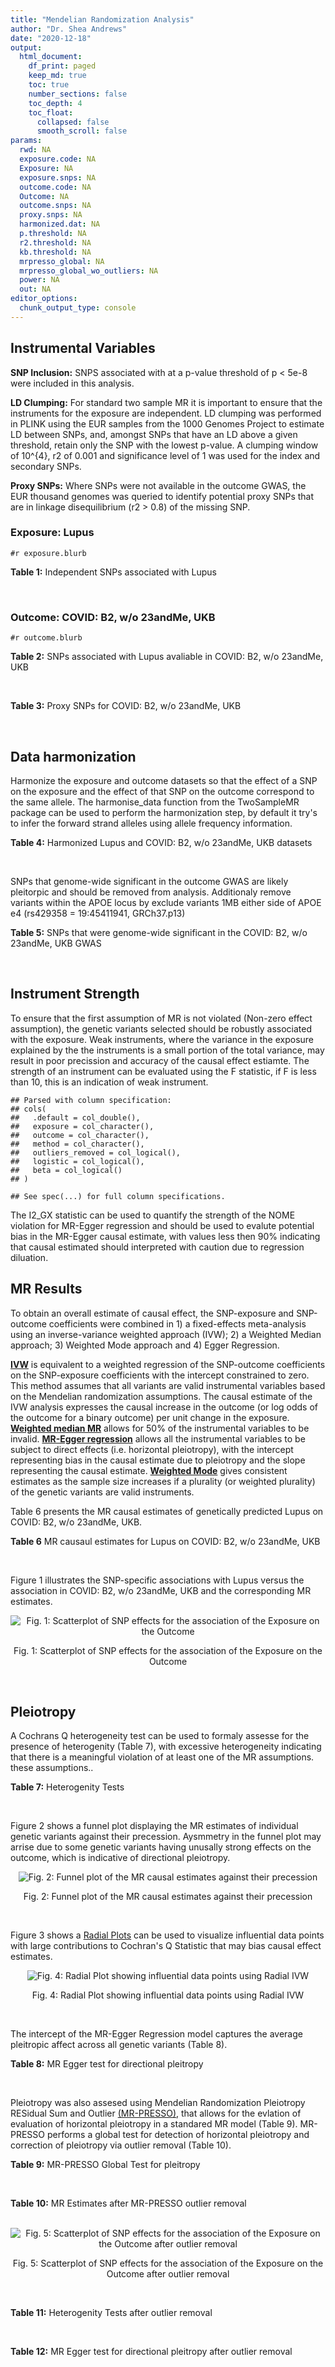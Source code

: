 ```yaml
---
title: "Mendelian Randomization Analysis"
author: "Dr. Shea Andrews"
date: "2020-12-18"
output:
  html_document:
    df_print: paged
    keep_md: true
    toc: true
    number_sections: false
    toc_depth: 4
    toc_float:
      collapsed: false
      smooth_scroll: false
params:
  rwd: NA
  exposure.code: NA
  Exposure: NA
  exposure.snps: NA
  outcome.code: NA
  Outcome: NA
  outcome.snps: NA
  proxy.snps: NA
  harmonized.dat: NA
  p.threshold: NA
  r2.threshold: NA
  kb.threshold: NA
  mrpresso_global: NA
  mrpresso_global_wo_outliers: NA
  power: NA
  out: NA
editor_options:
  chunk_output_type: console
---
```







## Instrumental Variables
**SNP Inclusion:** SNPS associated with at a p-value threshold of p < 5e-8 were included in this analysis.
<br>

**LD Clumping:** For standard two sample MR it is important to ensure that the instruments for the exposure are independent. LD clumping was performed in PLINK using the EUR samples from the 1000 Genomes Project to estimate LD between SNPs, and, amongst SNPs that have an LD above a given threshold, retain only the SNP with the lowest p-value. A clumping window of 10^{4}, r2 of 0.001 and significance level of 1 was used for the index and secondary SNPs.
<br>

**Proxy SNPs:** Where SNPs were not available in the outcome GWAS, the EUR thousand genomes was queried to identify potential proxy SNPs that are in linkage disequilibrium (r2 > 0.8) of the missing SNP.
<br>

### Exposure: Lupus
`#r exposure.blurb`
<br>

**Table 1:** Independent SNPs associated with Lupus
<div data-pagedtable="false">
  <script data-pagedtable-source type="application/json">
{"columns":[{"label":["SNP"],"name":[1],"type":["chr"],"align":["left"]},{"label":["CHROM"],"name":[2],"type":["dbl"],"align":["right"]},{"label":["POS"],"name":[3],"type":["dbl"],"align":["right"]},{"label":["REF"],"name":[4],"type":["chr"],"align":["left"]},{"label":["ALT"],"name":[5],"type":["chr"],"align":["left"]},{"label":["AF"],"name":[6],"type":["dbl"],"align":["right"]},{"label":["BETA"],"name":[7],"type":["dbl"],"align":["right"]},{"label":["SE"],"name":[8],"type":["dbl"],"align":["right"]},{"label":["Z"],"name":[9],"type":["dbl"],"align":["right"]},{"label":["P"],"name":[10],"type":["dbl"],"align":["right"]},{"label":["N"],"name":[11],"type":["dbl"],"align":["right"]},{"label":["TRAIT"],"name":[12],"type":["chr"],"align":["left"]}],"data":[{"1":"rs4661543","2":"1","3":"15229101","4":"T","5":"G","6":"0.89366400","7":"0.2744370","8":"0.04237546","9":"6.476320","10":"9.39891e-11","11":"23210","12":"Lupus"},{"1":"rs6679677","2":"1","3":"114303808","4":"C","5":"A","6":"0.13198000","7":"0.3364722","8":"0.04648538","9":"7.238238","10":"4.54552e-13","11":"23210","12":"Lupus"},{"1":"rs6671847","2":"1","3":"161478810","4":"G","5":"A","6":"0.43811600","7":"0.1988509","8":"0.02896508","9":"6.865193","10":"6.64016e-12","11":"23210","12":"Lupus"},{"1":"rs10912578","2":"1","3":"173251856","4":"A","5":"G","6":"0.69282600","7":"-0.2468600","8":"0.03099180","9":"-7.965340","10":"1.64776e-15","11":"23210","12":"Lupus"},{"1":"rs4916215","2":"1","3":"173314540","4":"C","5":"T","6":"0.77431100","7":"0.2231440","8":"0.03396932","9":"6.568970","10":"5.06636e-11","11":"23210","12":"Lupus"},{"1":"rs17849501","2":"1","3":"183542323","4":"C","5":"T","6":"0.04266520","7":"0.8109302","8":"0.04986423","9":"16.262763","10":"1.81370e-59","11":"23210","12":"Lupus"},{"1":"rs12094036","2":"1","3":"183558174","4":"T","5":"C","6":"0.06648550","7":"-0.3285041","8":"0.05785948","9":"-5.677618","10":"1.36583e-08","11":"23210","12":"Lupus"},{"1":"rs34703115","2":"2","3":"40282854","4":"T","5":"C","6":"0.05253620","7":"-0.6161861","8":"0.10477761","9":"-5.880895","10":"4.08053e-09","11":"23210","12":"Lupus"},{"1":"rs268124","2":"2","3":"65654364","4":"C","5":"T","6":"0.70927300","7":"0.1863300","8":"0.03237026","9":"5.756200","10":"8.60306e-09","11":"23210","12":"Lupus"},{"1":"rs13019891","2":"2","3":"113829869","4":"G","5":"T","6":"0.42580400","7":"-0.5621189","8":"0.02903360","9":"-19.360981","10":"1.64719e-83","11":"23210","12":"Lupus"},{"1":"rs2459611","2":"2","3":"191939187","4":"C","5":"T","6":"0.91986900","7":"0.2613650","8":"0.04524500","9":"5.776660","10":"7.62003e-09","11":"23210","12":"Lupus"},{"1":"rs4274624","2":"2","3":"191958656","4":"C","5":"T","6":"0.79354100","7":"-0.5596160","8":"0.03267912","9":"-17.124600","10":"9.73273e-66","11":"23210","12":"Lupus"},{"1":"rs10048743","2":"2","3":"213890232","4":"G","5":"T","6":"0.86960500","7":"-0.2311120","8":"0.04120563","9":"-5.608740","10":"2.03803e-08","11":"23210","12":"Lupus"},{"1":"rs10200680","2":"2","3":"223961877","4":"C","5":"T","6":"0.12876900","7":"-0.2484614","8":"0.04248350","9":"-5.848421","10":"4.96262e-09","11":"23210","12":"Lupus"},{"1":"rs2573219","2":"2","3":"233288667","4":"A","5":"C","6":"0.11355300","7":"0.5877867","8":"0.04292917","9":"13.692012","10":"1.13327e-42","11":"23210","12":"Lupus"},{"1":"rs9852014","2":"3","3":"129084581","4":"A","5":"G","6":"0.08055150","7":"0.6205765","8":"0.04927268","9":"12.594737","10":"2.25712e-36","11":"23210","12":"Lupus"},{"1":"rs1464446","2":"3","3":"146601295","4":"G","5":"T","6":"0.19522400","7":"-0.3285041","8":"0.04014973","9":"-8.181975","10":"2.79229e-16","11":"23210","12":"Lupus"},{"1":"rs13136219","2":"4","3":"102743687","4":"C","5":"T","6":"0.33503600","7":"-0.1743534","8":"0.02778696","9":"-6.274648","10":"3.50427e-10","11":"23210","12":"Lupus"},{"1":"rs4388254","2":"5","3":"133428601","4":"C","5":"T","6":"0.04080520","7":"0.3784364","8":"0.06039767","9":"6.265745","10":"3.71046e-10","11":"23210","12":"Lupus"},{"1":"rs1078324","2":"5","3":"149202268","4":"C","5":"A","6":"0.06524100","7":"-0.7133499","8":"0.07816647","9":"-9.126034","10":"7.10544e-20","11":"23210","12":"Lupus"},{"1":"rs6889239","2":"5","3":"150457771","4":"T","5":"C","6":"0.25117800","7":"0.2776317","8":"0.03173996","9":"8.747072","10":"2.18960e-18","11":"23210","12":"Lupus"},{"1":"rs2431697","2":"5","3":"159879978","4":"T","5":"C","6":"0.40740100","7":"-0.2231436","8":"0.02929643","9":"-7.616749","10":"2.60144e-14","11":"23210","12":"Lupus"},{"1":"rs12524498","2":"6","3":"31444187","4":"G","5":"T","6":"0.02318840","7":"-0.6733446","8":"0.12079282","9":"-5.574376","10":"2.48419e-08","11":"23210","12":"Lupus"},{"1":"rs389884","2":"6","3":"31940897","4":"A","5":"G","6":"0.10729800","7":"0.9282193","8":"0.04323190","9":"21.470703","10":"2.92560e-102","11":"23210","12":"Lupus"},{"1":"rs79197920","2":"6","3":"32455569","4":"C","5":"T","6":"0.65625000","7":"-0.4510760","8":"0.03341812","9":"-13.497900","10":"1.60819e-41","11":"23210","12":"Lupus"},{"1":"rs113753702","2":"6","3":"32471064","4":"T","5":"C","6":"0.43790100","7":"-0.3856625","8":"0.03422480","9":"-11.268508","10":"1.87724e-29","11":"23210","12":"Lupus"},{"1":"rs77062257","2":"6","3":"32620764","4":"A","5":"T","6":"0.16741300","7":"-0.4620355","8":"0.04802120","9":"-9.621488","10":"6.48854e-22","11":"23210","12":"Lupus"},{"1":"rs2097294","2":"6","3":"32779583","4":"C","5":"T","6":"0.00875099","7":"0.6981347","8":"0.06965172","9":"10.023223","10":"1.20508e-23","11":"23210","12":"Lupus"},{"1":"rs7768653","2":"6","3":"106574794","4":"C","5":"T","6":"0.60770100","7":"-0.2070140","8":"0.02968907","9":"-6.972740","10":"3.10827e-12","11":"23210","12":"Lupus"},{"1":"rs58721818","2":"6","3":"138243739","4":"C","5":"T","6":"0.03142030","7":"0.6575200","8":"0.07559407","9":"8.698037","10":"3.37674e-18","11":"23210","12":"Lupus"},{"1":"rs35000415","2":"7","3":"128585616","4":"C","5":"T","6":"0.14785900","7":"0.5877867","8":"0.04153895","9":"14.150252","10":"1.86090e-45","11":"23210","12":"Lupus"},{"1":"rs2736332","2":"8","3":"11339965","4":"G","5":"C","6":"0.24709300","7":"0.2776317","8":"0.03206938","9":"8.657222","10":"4.83401e-18","11":"23210","12":"Lupus"},{"1":"rs7823055","2":"8","3":"55511676","4":"G","5":"T","6":"0.57587300","7":"-0.3506570","8":"0.02862084","9":"-12.251800","10":"1.64303e-34","11":"23210","12":"Lupus"},{"1":"rs7097397","2":"10","3":"50025396","4":"G","5":"A","6":"0.35511500","7":"-0.1863296","8":"0.02871184","9":"-6.489643","10":"8.60398e-11","11":"23210","12":"Lupus"},{"1":"rs7899626","2":"10","3":"63825561","4":"C","5":"T","6":"0.32037800","7":"0.1823216","8":"0.03325319","9":"5.482830","10":"4.18576e-08","11":"23210","12":"Lupus"},{"1":"rs58688157","2":"11","3":"625085","4":"A","5":"G","6":"0.26210400","7":"-0.2231436","8":"0.03356474","9":"-6.648154","10":"2.96791e-11","11":"23210","12":"Lupus"},{"1":"rs353608","2":"11","3":"35101738","4":"A","5":"G","6":"0.53012700","7":"0.1863300","8":"0.02801977","9":"6.649930","10":"2.93228e-11","11":"23210","12":"Lupus"},{"1":"rs73050535","2":"12","3":"5012503","4":"C","5":"T","6":"0.01180100","7":"-0.7133499","8":"0.12413416","9":"-5.746604","10":"9.10536e-09","11":"23210","12":"Lupus"},{"1":"rs597808","2":"12","3":"111973358","4":"A","5":"G","6":"0.54462300","7":"-0.1625189","8":"0.02947364","9":"-5.514043","10":"3.50683e-08","11":"23210","12":"Lupus"},{"1":"rs1143679","2":"16","3":"31276811","4":"G","5":"A","6":"0.12236000","7":"0.5822156","8":"0.03998663","9":"14.560256","10":"5.02694e-48","11":"23210","12":"Lupus"},{"1":"rs13332649","2":"16","3":"85966683","4":"A","5":"G","6":"0.23690900","7":"-0.3147107","8":"0.03756825","9":"-8.377040","10":"5.42755e-17","11":"23210","12":"Lupus"},{"1":"rs143123127","2":"17","3":"38007190","4":"G","5":"A","6":"0.05919850","7":"0.4700036","8":"0.08403420","9":"5.593004","10":"2.23174e-08","11":"23210","12":"Lupus"},{"1":"rs35251378","2":"19","3":"10459969","4":"G","5":"A","6":"0.28126200","7":"-0.2357223","8":"0.03242656","9":"-7.269422","10":"3.61030e-13","11":"23210","12":"Lupus"},{"1":"rs73068668","2":"19","3":"55763262","4":"G","5":"A","6":"0.05480940","7":"-0.3147107","8":"0.05749035","9":"-5.474149","10":"4.39618e-08","11":"23210","12":"Lupus"},{"1":"rs3747093","2":"22","3":"21984379","4":"G","5":"A","6":"0.19129500","7":"0.2623643","8":"0.03450549","9":"7.603552","10":"2.88112e-14","11":"23210","12":"Lupus"}],"options":{"columns":{"min":{},"max":[10]},"rows":{"min":[10],"max":[10]},"pages":{}}}
  </script>
</div>
<br>

### Outcome: COVID: B2, w/o 23andMe, UKB
`#r outcome.blurb`
<br>

**Table 2:** SNPs associated with Lupus avaliable in COVID: B2, w/o 23andMe, UKB
<div data-pagedtable="false">
  <script data-pagedtable-source type="application/json">
{"columns":[{"label":["SNP"],"name":[1],"type":["chr"],"align":["left"]},{"label":["CHROM"],"name":[2],"type":["dbl"],"align":["right"]},{"label":["POS"],"name":[3],"type":["dbl"],"align":["right"]},{"label":["REF"],"name":[4],"type":["chr"],"align":["left"]},{"label":["ALT"],"name":[5],"type":["chr"],"align":["left"]},{"label":["AF"],"name":[6],"type":["dbl"],"align":["right"]},{"label":["BETA"],"name":[7],"type":["dbl"],"align":["right"]},{"label":["SE"],"name":[8],"type":["dbl"],"align":["right"]},{"label":["Z"],"name":[9],"type":["dbl"],"align":["right"]},{"label":["P"],"name":[10],"type":["dbl"],"align":["right"]},{"label":["N"],"name":[11],"type":["dbl"],"align":["right"]},{"label":["TRAIT"],"name":[12],"type":["chr"],"align":["left"]}],"data":[{"1":"rs4661543","2":"1","3":"15229101","4":"T","5":"G","6":"0.88530","7":"-0.0173250","8":"0.037547","9":"-0.46142168","10":"6.445e-01","11":"543388","12":"COVID:_hospitalized_vs._population__eur_w/o_23andMe__ukbb"},{"1":"rs6679677","2":"1","3":"114303808","4":"C","5":"A","6":"0.14180","7":"0.0064796","8":"0.045873","9":"0.14125084","10":"8.877e-01","11":"543388","12":"COVID:_hospitalized_vs._population__eur_w/o_23andMe__ukbb"},{"1":"rs6671847","2":"1","3":"161478810","4":"G","5":"A","6":"0.49720","7":"0.0099306","8":"0.034233","9":"0.29008851","10":"7.717e-01","11":"532719","12":"COVID:_hospitalized_vs._population__eur_w/o_23andMe__ukbb"},{"1":"rs10912578","2":"1","3":"173251856","4":"A","5":"G","6":"0.68150","7":"-0.0076193","8":"0.039251","9":"-0.19411735","10":"8.461e-01","11":"530716","12":"COVID:_hospitalized_vs._population__eur_w/o_23andMe__ukbb"},{"1":"rs4916215","2":"1","3":"173314540","4":"C","5":"T","6":"0.75800","7":"-0.0160120","8":"0.029214","9":"-0.54809338","10":"5.836e-01","11":"543388","12":"COVID:_hospitalized_vs._population__eur_w/o_23andMe__ukbb"},{"1":"rs17849501","2":"1","3":"183542323","4":"C","5":"T","6":"0.05129","7":"0.0199730","8":"0.058174","9":"0.34333207","10":"7.314e-01","11":"543388","12":"COVID:_hospitalized_vs._population__eur_w/o_23andMe__ukbb"},{"1":"rs12094036","2":"1","3":"183558174","4":"T","5":"C","6":"0.09063","7":"0.0673980","8":"0.047119","9":"1.43037840","10":"1.526e-01","11":"543388","12":"COVID:_hospitalized_vs._population__eur_w/o_23andMe__ukbb"},{"1":"rs34703115","2":"2","3":"40282854","4":"T","5":"C","6":"0.03179","7":"0.0548320","8":"0.074023","9":"0.74074274","10":"4.589e-01","11":"543388","12":"COVID:_hospitalized_vs._population__eur_w/o_23andMe__ukbb"},{"1":"rs268124","2":"2","3":"65654364","4":"C","5":"T","6":"0.69320","7":"-0.0492370","8":"0.037651","9":"-1.30772091","10":"1.910e-01","11":"533332","12":"COVID:_hospitalized_vs._population__eur_w/o_23andMe__ukbb"},{"1":"rs13019891","2":"2","3":"113829869","4":"G","5":"T","6":"0.45260","7":"-0.0035785","8":"0.032760","9":"-0.10923382","10":"9.130e-01","11":"533332","12":"COVID:_hospitalized_vs._population__eur_w/o_23andMe__ukbb"},{"1":"rs2459611","2":"2","3":"191939187","4":"C","5":"T","6":"0.92250","7":"-0.0944620","8":"0.049937","9":"-1.89162345","10":"5.854e-02","11":"533332","12":"COVID:_hospitalized_vs._population__eur_w/o_23andMe__ukbb"},{"1":"rs4274624","2":"2","3":"191958656","4":"C","5":"T","6":"0.77670","7":"-0.0207940","8":"0.030626","9":"-0.67896558","10":"4.972e-01","11":"543388","12":"COVID:_hospitalized_vs._population__eur_w/o_23andMe__ukbb"},{"1":"rs10048743","2":"2","3":"213890232","4":"G","5":"T","6":"0.81620","7":"0.0300460","8":"0.037737","9":"0.79619472","10":"4.259e-01","11":"543388","12":"COVID:_hospitalized_vs._population__eur_w/o_23andMe__ukbb"},{"1":"rs10200680","2":"2","3":"223961877","4":"C","5":"T","6":"0.15720","7":"0.0303270","8":"0.036107","9":"0.83992024","10":"4.009e-01","11":"543388","12":"COVID:_hospitalized_vs._population__eur_w/o_23andMe__ukbb"},{"1":"rs2573219","2":"2","3":"233288667","4":"A","5":"C","6":"0.08766","7":"-0.0808580","8":"0.045431","9":"-1.77979794","10":"7.511e-02","11":"543388","12":"COVID:_hospitalized_vs._population__eur_w/o_23andMe__ukbb"},{"1":"rs9852014","2":"3","3":"129084581","4":"A","5":"G","6":"0.08334","7":"-0.0198420","8":"0.060409","9":"-0.32846099","10":"7.426e-01","11":"533332","12":"COVID:_hospitalized_vs._population__eur_w/o_23andMe__ukbb"},{"1":"rs1464446","2":"3","3":"146601295","4":"G","5":"T","6":"0.19820","7":"0.0089551","8":"0.036289","9":"0.24677175","10":"8.051e-01","11":"540159","12":"COVID:_hospitalized_vs._population__eur_w/o_23andMe__ukbb"},{"1":"rs13136219","2":"4","3":"102743687","4":"C","5":"T","6":"0.34120","7":"0.0015060","8":"0.026281","9":"0.05730376","10":"9.543e-01","11":"543388","12":"COVID:_hospitalized_vs._population__eur_w/o_23andMe__ukbb"},{"1":"rs4388254","2":"5","3":"133428601","4":"C","5":"T","6":"0.08097","7":"-0.0680890","8":"0.068740","9":"-0.99052953","10":"3.219e-01","11":"533332","12":"COVID:_hospitalized_vs._population__eur_w/o_23andMe__ukbb"},{"1":"rs1078324","2":"5","3":"149202268","4":"C","5":"A","6":"0.05562","7":"0.0509050","8":"0.053860","9":"0.94513554","10":"3.446e-01","11":"542775","12":"COVID:_hospitalized_vs._population__eur_w/o_23andMe__ukbb"},{"1":"rs6889239","2":"5","3":"150457771","4":"T","5":"C","6":"0.25410","7":"0.0104170","8":"0.035646","9":"0.29223475","10":"7.701e-01","11":"533332","12":"COVID:_hospitalized_vs._population__eur_w/o_23andMe__ukbb"},{"1":"rs2431697","2":"5","3":"159879978","4":"T","5":"C","6":"0.39550","7":"-0.0676960","8":"0.025776","9":"-2.62631906","10":"8.632e-03","11":"543388","12":"COVID:_hospitalized_vs._population__eur_w/o_23andMe__ukbb"},{"1":"rs12524498","2":"6","3":"31444187","4":"G","5":"T","6":"0.03506","7":"0.2116200","8":"0.097165","9":"2.17794473","10":"2.941e-02","11":"538960","12":"COVID:_hospitalized_vs._population__eur_w/o_23andMe__ukbb"},{"1":"rs389884","2":"6","3":"31940897","4":"A","5":"G","6":"0.09527","7":"-0.0223640","8":"0.046162","9":"-0.48446774","10":"6.281e-01","11":"542775","12":"COVID:_hospitalized_vs._population__eur_w/o_23andMe__ukbb"},{"1":"rs77062257","2":"6","3":"32620764","4":"A","5":"T","6":"0.08703","7":"-0.0233400","8":"0.050585","9":"-0.46140160","10":"6.445e-01","11":"254171","12":"COVID:_hospitalized_vs._population__eur_w/o_23andMe__ukbb"},{"1":"rs7768653","2":"6","3":"106574794","4":"C","5":"T","6":"0.54620","7":"0.0098355","8":"0.026508","9":"0.37103893","10":"7.106e-01","11":"542775","12":"COVID:_hospitalized_vs._population__eur_w/o_23andMe__ukbb"},{"1":"rs58721818","2":"6","3":"138243739","4":"C","5":"T","6":"0.02716","7":"0.0461730","8":"0.079008","9":"0.58440917","10":"5.589e-01","11":"543388","12":"COVID:_hospitalized_vs._population__eur_w/o_23andMe__ukbb"},{"1":"rs35000415","2":"7","3":"128585616","4":"C","5":"T","6":"0.14670","7":"0.0410740","8":"0.040723","9":"1.00861921","10":"3.132e-01","11":"543388","12":"COVID:_hospitalized_vs._population__eur_w/o_23andMe__ukbb"},{"1":"rs2736332","2":"8","3":"11339965","4":"G","5":"C","6":"0.24670","7":"0.0269410","8":"0.029256","9":"0.92087093","10":"3.571e-01","11":"543388","12":"COVID:_hospitalized_vs._population__eur_w/o_23andMe__ukbb"},{"1":"rs7823055","2":"8","3":"55511676","4":"G","5":"T","6":"0.56470","7":"0.0122890","8":"0.036782","9":"0.33410364","10":"7.383e-01","11":"530716","12":"COVID:_hospitalized_vs._population__eur_w/o_23andMe__ukbb"},{"1":"rs7097397","2":"10","3":"50025396","4":"G","5":"A","6":"0.36630","7":"-0.0172480","8":"0.026370","9":"-0.65407660","10":"5.131e-01","11":"543388","12":"COVID:_hospitalized_vs._population__eur_w/o_23andMe__ukbb"},{"1":"rs7899626","2":"10","3":"63825561","4":"C","5":"T","6":"0.35550","7":"0.0026900","8":"0.034628","9":"0.07768280","10":"9.381e-01","11":"533332","12":"COVID:_hospitalized_vs._population__eur_w/o_23andMe__ukbb"},{"1":"rs58688157","2":"11","3":"625085","4":"A","5":"G","6":"0.21880","7":"0.0103520","8":"0.036335","9":"0.28490436","10":"7.757e-01","11":"533332","12":"COVID:_hospitalized_vs._population__eur_w/o_23andMe__ukbb"},{"1":"rs353608","2":"11","3":"35101738","4":"A","5":"G","6":"0.51560","7":"0.0351780","8":"0.032856","9":"1.07067202","10":"2.843e-01","11":"532719","12":"COVID:_hospitalized_vs._population__eur_w/o_23andMe__ukbb"},{"1":"rs73050535","2":"12","3":"5012503","4":"C","5":"T","6":"0.01307","7":"-0.0884310","8":"0.087956","9":"-1.00540043","10":"3.147e-01","11":"542775","12":"COVID:_hospitalized_vs._population__eur_w/o_23andMe__ukbb"},{"1":"rs597808","2":"12","3":"111973358","4":"A","5":"G","6":"0.59960","7":"0.0228450","8":"0.033140","9":"0.68934822","10":"4.906e-01","11":"532719","12":"COVID:_hospitalized_vs._population__eur_w/o_23andMe__ukbb"},{"1":"rs1143679","2":"16","3":"31276811","4":"G","5":"A","6":"0.12040","7":"-0.0561270","8":"0.048108","9":"-1.16668745","10":"2.433e-01","11":"532719","12":"COVID:_hospitalized_vs._population__eur_w/o_23andMe__ukbb"},{"1":"rs13332649","2":"16","3":"85966683","4":"A","5":"G","6":"0.29290","7":"0.0328820","8":"0.032430","9":"1.01393771","10":"3.106e-01","11":"543388","12":"COVID:_hospitalized_vs._population__eur_w/o_23andMe__ukbb"},{"1":"rs35251378","2":"19","3":"10459969","4":"G","5":"A","6":"0.25990","7":"0.1450100","8":"0.035970","9":"4.03141507","10":"5.544e-05","11":"533332","12":"COVID:_hospitalized_vs._population__eur_w/o_23andMe__ukbb"},{"1":"rs73068668","2":"19","3":"55763262","4":"G","5":"A","6":"0.07517","7":"-0.1040900","8":"0.063496","9":"-1.63931586","10":"1.012e-01","11":"533332","12":"COVID:_hospitalized_vs._population__eur_w/o_23andMe__ukbb"},{"1":"rs3747093","2":"22","3":"21984379","4":"G","5":"A","6":"0.25790","7":"0.0381080","8":"0.040182","9":"0.94838485","10":"3.429e-01","11":"533332","12":"COVID:_hospitalized_vs._population__eur_w/o_23andMe__ukbb"},{"1":"rs79197920","2":"NA","3":"NA","4":"NA","5":"NA","6":"NA","7":"NA","8":"NA","9":"NA","10":"NA","11":"NA","12":"NA"},{"1":"rs113753702","2":"NA","3":"NA","4":"NA","5":"NA","6":"NA","7":"NA","8":"NA","9":"NA","10":"NA","11":"NA","12":"NA"},{"1":"rs2097294","2":"NA","3":"NA","4":"NA","5":"NA","6":"NA","7":"NA","8":"NA","9":"NA","10":"NA","11":"NA","12":"NA"},{"1":"rs143123127","2":"NA","3":"NA","4":"NA","5":"NA","6":"NA","7":"NA","8":"NA","9":"NA","10":"NA","11":"NA","12":"NA"}],"options":{"columns":{"min":{},"max":[10]},"rows":{"min":[10],"max":[10]},"pages":{}}}
  </script>
</div>
<br>

**Table 3:** Proxy SNPs for COVID: B2, w/o 23andMe, UKB
<div data-pagedtable="false">
  <script data-pagedtable-source type="application/json">
{"columns":[{"label":["target_snp"],"name":[1],"type":["chr"],"align":["left"]},{"label":["proxy_snp"],"name":[2],"type":["chr"],"align":["left"]},{"label":["ld.r2"],"name":[3],"type":["dbl"],"align":["right"]},{"label":["Dprime"],"name":[4],"type":["dbl"],"align":["right"]},{"label":["PHASE"],"name":[5],"type":["chr"],"align":["left"]},{"label":["X12"],"name":[6],"type":["lgl"],"align":["right"]},{"label":["CHROM"],"name":[7],"type":["dbl"],"align":["right"]},{"label":["POS"],"name":[8],"type":["dbl"],"align":["right"]},{"label":["REF.proxy"],"name":[9],"type":["chr"],"align":["left"]},{"label":["ALT.proxy"],"name":[10],"type":["lgl"],"align":["right"]},{"label":["AF"],"name":[11],"type":["dbl"],"align":["right"]},{"label":["BETA"],"name":[12],"type":["dbl"],"align":["right"]},{"label":["SE"],"name":[13],"type":["dbl"],"align":["right"]},{"label":["Z"],"name":[14],"type":["dbl"],"align":["right"]},{"label":["P"],"name":[15],"type":["dbl"],"align":["right"]},{"label":["N"],"name":[16],"type":["dbl"],"align":["right"]},{"label":["TRAIT"],"name":[17],"type":["chr"],"align":["left"]},{"label":["ref"],"name":[18],"type":["chr"],"align":["left"]},{"label":["ref.proxy"],"name":[19],"type":["lgl"],"align":["right"]},{"label":["alt"],"name":[20],"type":["chr"],"align":["left"]},{"label":["alt.proxy"],"name":[21],"type":["chr"],"align":["left"]},{"label":["ALT"],"name":[22],"type":["chr"],"align":["left"]},{"label":["REF"],"name":[23],"type":["chr"],"align":["left"]},{"label":["proxy.outcome"],"name":[24],"type":["lgl"],"align":["right"]}],"data":[{"1":"rs143123127","2":"rs112876941","3":"1","4":"1","5":"AT/GA","6":"NA","7":"17","8":"37922804","9":"A","10":"TRUE","11":"0.05116","12":"0.037885","13":"0.072201","14":"0.5247157","15":"0.5998","16":"543388","17":"COVID:_hospitalized_vs._population__eur_w/o_23andMe__ukbb","18":"A","19":"TRUE","20":"G","21":"A","22":"A","23":"G","24":"TRUE"},{"1":"rs79197920","2":"NA","3":"NA","4":"NA","5":"NA","6":"NA","7":"NA","8":"NA","9":"NA","10":"NA","11":"NA","12":"NA","13":"NA","14":"NA","15":"NA","16":"NA","17":"NA","18":"NA","19":"NA","20":"NA","21":"NA","22":"NA","23":"NA","24":"NA"},{"1":"rs113753702","2":"NA","3":"NA","4":"NA","5":"NA","6":"NA","7":"NA","8":"NA","9":"NA","10":"NA","11":"NA","12":"NA","13":"NA","14":"NA","15":"NA","16":"NA","17":"NA","18":"NA","19":"NA","20":"NA","21":"NA","22":"NA","23":"NA","24":"NA"},{"1":"rs2097294","2":"NA","3":"NA","4":"NA","5":"NA","6":"NA","7":"NA","8":"NA","9":"NA","10":"NA","11":"NA","12":"NA","13":"NA","14":"NA","15":"NA","16":"NA","17":"NA","18":"NA","19":"NA","20":"NA","21":"NA","22":"NA","23":"NA","24":"NA"}],"options":{"columns":{"min":{},"max":[10]},"rows":{"min":[10],"max":[10]},"pages":{}}}
  </script>
</div>
<br>

## Data harmonization
Harmonize the exposure and outcome datasets so that the effect of a SNP on the exposure and the effect of that SNP on the outcome correspond to the same allele. The harmonise_data function from the TwoSampleMR package can be used to perform the harmonization step, by default it try's to infer the forward strand alleles using allele frequency information.
<br>

**Table 4:** Harmonized Lupus and COVID: B2, w/o 23andMe, UKB datasets
<div data-pagedtable="false">
  <script data-pagedtable-source type="application/json">
{"columns":[{"label":["SNP"],"name":[1],"type":["chr"],"align":["left"]},{"label":["effect_allele.exposure"],"name":[2],"type":["chr"],"align":["left"]},{"label":["other_allele.exposure"],"name":[3],"type":["chr"],"align":["left"]},{"label":["effect_allele.outcome"],"name":[4],"type":["chr"],"align":["left"]},{"label":["other_allele.outcome"],"name":[5],"type":["chr"],"align":["left"]},{"label":["beta.exposure"],"name":[6],"type":["dbl"],"align":["right"]},{"label":["beta.outcome"],"name":[7],"type":["dbl"],"align":["right"]},{"label":["eaf.exposure"],"name":[8],"type":["dbl"],"align":["right"]},{"label":["eaf.outcome"],"name":[9],"type":["dbl"],"align":["right"]},{"label":["remove"],"name":[10],"type":["lgl"],"align":["right"]},{"label":["palindromic"],"name":[11],"type":["lgl"],"align":["right"]},{"label":["ambiguous"],"name":[12],"type":["lgl"],"align":["right"]},{"label":["id.outcome"],"name":[13],"type":["chr"],"align":["left"]},{"label":["chr.outcome"],"name":[14],"type":["dbl"],"align":["right"]},{"label":["pos.outcome"],"name":[15],"type":["dbl"],"align":["right"]},{"label":["se.outcome"],"name":[16],"type":["dbl"],"align":["right"]},{"label":["z.outcome"],"name":[17],"type":["dbl"],"align":["right"]},{"label":["pval.outcome"],"name":[18],"type":["dbl"],"align":["right"]},{"label":["samplesize.outcome"],"name":[19],"type":["dbl"],"align":["right"]},{"label":["outcome"],"name":[20],"type":["chr"],"align":["left"]},{"label":["mr_keep.outcome"],"name":[21],"type":["lgl"],"align":["right"]},{"label":["pval_origin.outcome"],"name":[22],"type":["chr"],"align":["left"]},{"label":["chr.exposure"],"name":[23],"type":["dbl"],"align":["right"]},{"label":["pos.exposure"],"name":[24],"type":["dbl"],"align":["right"]},{"label":["se.exposure"],"name":[25],"type":["dbl"],"align":["right"]},{"label":["z.exposure"],"name":[26],"type":["dbl"],"align":["right"]},{"label":["pval.exposure"],"name":[27],"type":["dbl"],"align":["right"]},{"label":["samplesize.exposure"],"name":[28],"type":["dbl"],"align":["right"]},{"label":["exposure"],"name":[29],"type":["chr"],"align":["left"]},{"label":["mr_keep.exposure"],"name":[30],"type":["lgl"],"align":["right"]},{"label":["pval_origin.exposure"],"name":[31],"type":["chr"],"align":["left"]},{"label":["id.exposure"],"name":[32],"type":["chr"],"align":["left"]},{"label":["action"],"name":[33],"type":["dbl"],"align":["right"]},{"label":["mr_keep"],"name":[34],"type":["lgl"],"align":["right"]},{"label":["pt"],"name":[35],"type":["dbl"],"align":["right"]},{"label":["pleitropy_keep"],"name":[36],"type":["lgl"],"align":["right"]},{"label":["mrpresso_RSSobs"],"name":[37],"type":["lgl"],"align":["right"]},{"label":["mrpresso_pval"],"name":[38],"type":["lgl"],"align":["right"]},{"label":["mrpresso_keep"],"name":[39],"type":["lgl"],"align":["right"]}],"data":[{"1":"rs10048743","2":"T","3":"G","4":"T","5":"G","6":"-0.2311120","7":"0.0300460","8":"0.8696050","9":"0.81620","10":"FALSE","11":"FALSE","12":"FALSE","13":"DiI4YG","14":"2","15":"213890232","16":"0.037737","17":"0.79619472","18":"4.259e-01","19":"543388","20":"covidhgi2020anaB2v4eurwoukbb","21":"TRUE","22":"reported","23":"2","24":"213890232","25":"0.04120563","26":"-5.608740","27":"2.03803e-08","28":"23210","29":"Betham2015lupus","30":"TRUE","31":"reported","32":"faNcXb","33":"2","34":"TRUE","35":"5e-08","36":"TRUE","37":"NA","38":"NA","39":"TRUE"},{"1":"rs10200680","2":"T","3":"C","4":"T","5":"C","6":"-0.2484614","7":"0.0303270","8":"0.1287690","9":"0.15720","10":"FALSE","11":"FALSE","12":"FALSE","13":"DiI4YG","14":"2","15":"223961877","16":"0.036107","17":"0.83992024","18":"4.009e-01","19":"543388","20":"covidhgi2020anaB2v4eurwoukbb","21":"TRUE","22":"reported","23":"2","24":"223961877","25":"0.04248350","26":"-5.848421","27":"4.96262e-09","28":"23210","29":"Betham2015lupus","30":"TRUE","31":"reported","32":"faNcXb","33":"2","34":"TRUE","35":"5e-08","36":"TRUE","37":"NA","38":"NA","39":"TRUE"},{"1":"rs1078324","2":"A","3":"C","4":"A","5":"C","6":"-0.7133499","7":"0.0509050","8":"0.0652410","9":"0.05562","10":"FALSE","11":"FALSE","12":"FALSE","13":"DiI4YG","14":"5","15":"149202268","16":"0.053860","17":"0.94513554","18":"3.446e-01","19":"542775","20":"covidhgi2020anaB2v4eurwoukbb","21":"TRUE","22":"reported","23":"5","24":"149202268","25":"0.07816647","26":"-9.126034","27":"7.10544e-20","28":"23210","29":"Betham2015lupus","30":"TRUE","31":"reported","32":"faNcXb","33":"2","34":"TRUE","35":"5e-08","36":"TRUE","37":"NA","38":"NA","39":"TRUE"},{"1":"rs10912578","2":"G","3":"A","4":"G","5":"A","6":"-0.2468600","7":"-0.0076193","8":"0.6928260","9":"0.68150","10":"FALSE","11":"FALSE","12":"FALSE","13":"DiI4YG","14":"1","15":"173251856","16":"0.039251","17":"-0.19411735","18":"8.461e-01","19":"530716","20":"covidhgi2020anaB2v4eurwoukbb","21":"TRUE","22":"reported","23":"1","24":"173251856","25":"0.03099180","26":"-7.965340","27":"1.64776e-15","28":"23210","29":"Betham2015lupus","30":"TRUE","31":"reported","32":"faNcXb","33":"2","34":"TRUE","35":"5e-08","36":"TRUE","37":"NA","38":"NA","39":"TRUE"},{"1":"rs1143679","2":"A","3":"G","4":"A","5":"G","6":"0.5822156","7":"-0.0561270","8":"0.1223600","9":"0.12040","10":"FALSE","11":"FALSE","12":"FALSE","13":"DiI4YG","14":"16","15":"31276811","16":"0.048108","17":"-1.16668745","18":"2.433e-01","19":"532719","20":"covidhgi2020anaB2v4eurwoukbb","21":"TRUE","22":"reported","23":"16","24":"31276811","25":"0.03998663","26":"14.560256","27":"5.02694e-48","28":"23210","29":"Betham2015lupus","30":"TRUE","31":"reported","32":"faNcXb","33":"2","34":"TRUE","35":"5e-08","36":"TRUE","37":"NA","38":"NA","39":"TRUE"},{"1":"rs12094036","2":"C","3":"T","4":"C","5":"T","6":"-0.3285041","7":"0.0673980","8":"0.0664855","9":"0.09063","10":"FALSE","11":"FALSE","12":"FALSE","13":"DiI4YG","14":"1","15":"183558174","16":"0.047119","17":"1.43037840","18":"1.526e-01","19":"543388","20":"covidhgi2020anaB2v4eurwoukbb","21":"TRUE","22":"reported","23":"1","24":"183558174","25":"0.05785948","26":"-5.677618","27":"1.36583e-08","28":"23210","29":"Betham2015lupus","30":"TRUE","31":"reported","32":"faNcXb","33":"2","34":"TRUE","35":"5e-08","36":"TRUE","37":"NA","38":"NA","39":"TRUE"},{"1":"rs12524498","2":"T","3":"G","4":"T","5":"G","6":"-0.6733446","7":"0.2116200","8":"0.0231884","9":"0.03506","10":"FALSE","11":"FALSE","12":"FALSE","13":"DiI4YG","14":"6","15":"31444187","16":"0.097165","17":"2.17794473","18":"2.941e-02","19":"538960","20":"covidhgi2020anaB2v4eurwoukbb","21":"TRUE","22":"reported","23":"6","24":"31444187","25":"0.12079282","26":"-5.574376","27":"2.48419e-08","28":"23210","29":"Betham2015lupus","30":"TRUE","31":"reported","32":"faNcXb","33":"2","34":"TRUE","35":"5e-08","36":"TRUE","37":"NA","38":"NA","39":"TRUE"},{"1":"rs13019891","2":"T","3":"G","4":"T","5":"G","6":"-0.5621189","7":"-0.0035785","8":"0.4258040","9":"0.45260","10":"FALSE","11":"FALSE","12":"FALSE","13":"DiI4YG","14":"2","15":"113829869","16":"0.032760","17":"-0.10923382","18":"9.130e-01","19":"533332","20":"covidhgi2020anaB2v4eurwoukbb","21":"TRUE","22":"reported","23":"2","24":"113829869","25":"0.02903360","26":"-19.360981","27":"1.64719e-83","28":"23210","29":"Betham2015lupus","30":"TRUE","31":"reported","32":"faNcXb","33":"2","34":"TRUE","35":"5e-08","36":"TRUE","37":"NA","38":"NA","39":"TRUE"},{"1":"rs13136219","2":"T","3":"C","4":"T","5":"C","6":"-0.1743534","7":"0.0015060","8":"0.3350360","9":"0.34120","10":"FALSE","11":"FALSE","12":"FALSE","13":"DiI4YG","14":"4","15":"102743687","16":"0.026281","17":"0.05730376","18":"9.543e-01","19":"543388","20":"covidhgi2020anaB2v4eurwoukbb","21":"TRUE","22":"reported","23":"4","24":"102743687","25":"0.02778696","26":"-6.274648","27":"3.50427e-10","28":"23210","29":"Betham2015lupus","30":"TRUE","31":"reported","32":"faNcXb","33":"2","34":"TRUE","35":"5e-08","36":"TRUE","37":"NA","38":"NA","39":"TRUE"},{"1":"rs13332649","2":"G","3":"A","4":"G","5":"A","6":"-0.3147107","7":"0.0328820","8":"0.2369090","9":"0.29290","10":"FALSE","11":"FALSE","12":"FALSE","13":"DiI4YG","14":"16","15":"85966683","16":"0.032430","17":"1.01393771","18":"3.106e-01","19":"543388","20":"covidhgi2020anaB2v4eurwoukbb","21":"TRUE","22":"reported","23":"16","24":"85966683","25":"0.03756825","26":"-8.377040","27":"5.42755e-17","28":"23210","29":"Betham2015lupus","30":"TRUE","31":"reported","32":"faNcXb","33":"2","34":"TRUE","35":"5e-08","36":"TRUE","37":"NA","38":"NA","39":"TRUE"},{"1":"rs143123127","2":"A","3":"G","4":"A","5":"G","6":"0.4700036","7":"0.0378850","8":"0.0591985","9":"0.05116","10":"FALSE","11":"FALSE","12":"FALSE","13":"DiI4YG","14":"17","15":"37922804","16":"0.072201","17":"0.52471572","18":"5.998e-01","19":"543388","20":"covidhgi2020anaB2v4eurwoukbb","21":"TRUE","22":"reported","23":"17","24":"38007190","25":"0.08403420","26":"5.593004","27":"2.23174e-08","28":"23210","29":"Betham2015lupus","30":"TRUE","31":"reported","32":"faNcXb","33":"2","34":"TRUE","35":"5e-08","36":"TRUE","37":"NA","38":"NA","39":"TRUE"},{"1":"rs1464446","2":"T","3":"G","4":"T","5":"G","6":"-0.3285041","7":"0.0089551","8":"0.1952240","9":"0.19820","10":"FALSE","11":"FALSE","12":"FALSE","13":"DiI4YG","14":"3","15":"146601295","16":"0.036289","17":"0.24677175","18":"8.051e-01","19":"540159","20":"covidhgi2020anaB2v4eurwoukbb","21":"TRUE","22":"reported","23":"3","24":"146601295","25":"0.04014973","26":"-8.181975","27":"2.79229e-16","28":"23210","29":"Betham2015lupus","30":"TRUE","31":"reported","32":"faNcXb","33":"2","34":"TRUE","35":"5e-08","36":"TRUE","37":"NA","38":"NA","39":"TRUE"},{"1":"rs17849501","2":"T","3":"C","4":"T","5":"C","6":"0.8109302","7":"0.0199730","8":"0.0426652","9":"0.05129","10":"FALSE","11":"FALSE","12":"FALSE","13":"DiI4YG","14":"1","15":"183542323","16":"0.058174","17":"0.34333207","18":"7.314e-01","19":"543388","20":"covidhgi2020anaB2v4eurwoukbb","21":"TRUE","22":"reported","23":"1","24":"183542323","25":"0.04986423","26":"16.262763","27":"1.81370e-59","28":"23210","29":"Betham2015lupus","30":"TRUE","31":"reported","32":"faNcXb","33":"2","34":"TRUE","35":"5e-08","36":"TRUE","37":"NA","38":"NA","39":"TRUE"},{"1":"rs2431697","2":"C","3":"T","4":"C","5":"T","6":"-0.2231436","7":"-0.0676960","8":"0.4074010","9":"0.39550","10":"FALSE","11":"FALSE","12":"FALSE","13":"DiI4YG","14":"5","15":"159879978","16":"0.025776","17":"-2.62631906","18":"8.632e-03","19":"543388","20":"covidhgi2020anaB2v4eurwoukbb","21":"TRUE","22":"reported","23":"5","24":"159879978","25":"0.02929643","26":"-7.616749","27":"2.60144e-14","28":"23210","29":"Betham2015lupus","30":"TRUE","31":"reported","32":"faNcXb","33":"2","34":"TRUE","35":"5e-08","36":"TRUE","37":"NA","38":"NA","39":"TRUE"},{"1":"rs2459611","2":"T","3":"C","4":"T","5":"C","6":"0.2613650","7":"-0.0944620","8":"0.9198690","9":"0.92250","10":"FALSE","11":"FALSE","12":"FALSE","13":"DiI4YG","14":"2","15":"191939187","16":"0.049937","17":"-1.89162345","18":"5.854e-02","19":"533332","20":"covidhgi2020anaB2v4eurwoukbb","21":"TRUE","22":"reported","23":"2","24":"191939187","25":"0.04524500","26":"5.776660","27":"7.62003e-09","28":"23210","29":"Betham2015lupus","30":"TRUE","31":"reported","32":"faNcXb","33":"2","34":"TRUE","35":"5e-08","36":"TRUE","37":"NA","38":"NA","39":"TRUE"},{"1":"rs2573219","2":"C","3":"A","4":"C","5":"A","6":"0.5877867","7":"-0.0808580","8":"0.1135530","9":"0.08766","10":"FALSE","11":"FALSE","12":"FALSE","13":"DiI4YG","14":"2","15":"233288667","16":"0.045431","17":"-1.77979794","18":"7.511e-02","19":"543388","20":"covidhgi2020anaB2v4eurwoukbb","21":"TRUE","22":"reported","23":"2","24":"233288667","25":"0.04292917","26":"13.692012","27":"1.13327e-42","28":"23210","29":"Betham2015lupus","30":"TRUE","31":"reported","32":"faNcXb","33":"2","34":"TRUE","35":"5e-08","36":"TRUE","37":"NA","38":"NA","39":"TRUE"},{"1":"rs268124","2":"T","3":"C","4":"T","5":"C","6":"0.1863300","7":"-0.0492370","8":"0.7092730","9":"0.69320","10":"FALSE","11":"FALSE","12":"FALSE","13":"DiI4YG","14":"2","15":"65654364","16":"0.037651","17":"-1.30772091","18":"1.910e-01","19":"533332","20":"covidhgi2020anaB2v4eurwoukbb","21":"TRUE","22":"reported","23":"2","24":"65654364","25":"0.03237026","26":"5.756200","27":"8.60306e-09","28":"23210","29":"Betham2015lupus","30":"TRUE","31":"reported","32":"faNcXb","33":"2","34":"TRUE","35":"5e-08","36":"TRUE","37":"NA","38":"NA","39":"TRUE"},{"1":"rs2736332","2":"C","3":"G","4":"C","5":"G","6":"0.2776317","7":"0.0269410","8":"0.2470930","9":"0.24670","10":"FALSE","11":"TRUE","12":"FALSE","13":"DiI4YG","14":"8","15":"11339965","16":"0.029256","17":"0.92087093","18":"3.571e-01","19":"543388","20":"covidhgi2020anaB2v4eurwoukbb","21":"TRUE","22":"reported","23":"8","24":"11339965","25":"0.03206938","26":"8.657222","27":"4.83401e-18","28":"23210","29":"Betham2015lupus","30":"TRUE","31":"reported","32":"faNcXb","33":"2","34":"TRUE","35":"5e-08","36":"TRUE","37":"NA","38":"NA","39":"TRUE"},{"1":"rs34703115","2":"C","3":"T","4":"C","5":"T","6":"-0.6161861","7":"0.0548320","8":"0.0525362","9":"0.03179","10":"FALSE","11":"FALSE","12":"FALSE","13":"DiI4YG","14":"2","15":"40282854","16":"0.074023","17":"0.74074274","18":"4.589e-01","19":"543388","20":"covidhgi2020anaB2v4eurwoukbb","21":"TRUE","22":"reported","23":"2","24":"40282854","25":"0.10477761","26":"-5.880895","27":"4.08053e-09","28":"23210","29":"Betham2015lupus","30":"TRUE","31":"reported","32":"faNcXb","33":"2","34":"TRUE","35":"5e-08","36":"TRUE","37":"NA","38":"NA","39":"TRUE"},{"1":"rs35000415","2":"T","3":"C","4":"T","5":"C","6":"0.5877867","7":"0.0410740","8":"0.1478590","9":"0.14670","10":"FALSE","11":"FALSE","12":"FALSE","13":"DiI4YG","14":"7","15":"128585616","16":"0.040723","17":"1.00861921","18":"3.132e-01","19":"543388","20":"covidhgi2020anaB2v4eurwoukbb","21":"TRUE","22":"reported","23":"7","24":"128585616","25":"0.04153895","26":"14.150252","27":"1.86090e-45","28":"23210","29":"Betham2015lupus","30":"TRUE","31":"reported","32":"faNcXb","33":"2","34":"TRUE","35":"5e-08","36":"TRUE","37":"NA","38":"NA","39":"TRUE"},{"1":"rs35251378","2":"A","3":"G","4":"A","5":"G","6":"-0.2357223","7":"0.1450100","8":"0.2812620","9":"0.25990","10":"FALSE","11":"FALSE","12":"FALSE","13":"DiI4YG","14":"19","15":"10459969","16":"0.035970","17":"4.03141507","18":"5.544e-05","19":"533332","20":"covidhgi2020anaB2v4eurwoukbb","21":"TRUE","22":"reported","23":"19","24":"10459969","25":"0.03242656","26":"-7.269422","27":"3.61030e-13","28":"23210","29":"Betham2015lupus","30":"TRUE","31":"reported","32":"faNcXb","33":"2","34":"TRUE","35":"5e-08","36":"TRUE","37":"NA","38":"NA","39":"TRUE"},{"1":"rs353608","2":"G","3":"A","4":"G","5":"A","6":"0.1863300","7":"0.0351780","8":"0.5301270","9":"0.51560","10":"FALSE","11":"FALSE","12":"FALSE","13":"DiI4YG","14":"11","15":"35101738","16":"0.032856","17":"1.07067202","18":"2.843e-01","19":"532719","20":"covidhgi2020anaB2v4eurwoukbb","21":"TRUE","22":"reported","23":"11","24":"35101738","25":"0.02801977","26":"6.649930","27":"2.93228e-11","28":"23210","29":"Betham2015lupus","30":"TRUE","31":"reported","32":"faNcXb","33":"2","34":"TRUE","35":"5e-08","36":"TRUE","37":"NA","38":"NA","39":"TRUE"},{"1":"rs3747093","2":"A","3":"G","4":"A","5":"G","6":"0.2623643","7":"0.0381080","8":"0.1912950","9":"0.25790","10":"FALSE","11":"FALSE","12":"FALSE","13":"DiI4YG","14":"22","15":"21984379","16":"0.040182","17":"0.94838485","18":"3.429e-01","19":"533332","20":"covidhgi2020anaB2v4eurwoukbb","21":"TRUE","22":"reported","23":"22","24":"21984379","25":"0.03450549","26":"7.603552","27":"2.88112e-14","28":"23210","29":"Betham2015lupus","30":"TRUE","31":"reported","32":"faNcXb","33":"2","34":"TRUE","35":"5e-08","36":"TRUE","37":"NA","38":"NA","39":"TRUE"},{"1":"rs389884","2":"G","3":"A","4":"G","5":"A","6":"0.9282193","7":"-0.0223640","8":"0.1072980","9":"0.09527","10":"FALSE","11":"FALSE","12":"FALSE","13":"DiI4YG","14":"6","15":"31940897","16":"0.046162","17":"-0.48446774","18":"6.281e-01","19":"542775","20":"covidhgi2020anaB2v4eurwoukbb","21":"TRUE","22":"reported","23":"6","24":"31940897","25":"0.04323190","26":"21.470703","27":"2.92560e-102","28":"23210","29":"Betham2015lupus","30":"TRUE","31":"reported","32":"faNcXb","33":"2","34":"TRUE","35":"5e-08","36":"TRUE","37":"NA","38":"NA","39":"TRUE"},{"1":"rs4274624","2":"T","3":"C","4":"T","5":"C","6":"-0.5596160","7":"-0.0207940","8":"0.7935410","9":"0.77670","10":"FALSE","11":"FALSE","12":"FALSE","13":"DiI4YG","14":"2","15":"191958656","16":"0.030626","17":"-0.67896558","18":"4.972e-01","19":"543388","20":"covidhgi2020anaB2v4eurwoukbb","21":"TRUE","22":"reported","23":"2","24":"191958656","25":"0.03267912","26":"-17.124600","27":"9.73273e-66","28":"23210","29":"Betham2015lupus","30":"TRUE","31":"reported","32":"faNcXb","33":"2","34":"TRUE","35":"5e-08","36":"TRUE","37":"NA","38":"NA","39":"TRUE"},{"1":"rs4388254","2":"T","3":"C","4":"T","5":"C","6":"0.3784364","7":"-0.0680890","8":"0.0408052","9":"0.08097","10":"FALSE","11":"FALSE","12":"FALSE","13":"DiI4YG","14":"5","15":"133428601","16":"0.068740","17":"-0.99052953","18":"3.219e-01","19":"533332","20":"covidhgi2020anaB2v4eurwoukbb","21":"TRUE","22":"reported","23":"5","24":"133428601","25":"0.06039767","26":"6.265745","27":"3.71046e-10","28":"23210","29":"Betham2015lupus","30":"TRUE","31":"reported","32":"faNcXb","33":"2","34":"TRUE","35":"5e-08","36":"TRUE","37":"NA","38":"NA","39":"TRUE"},{"1":"rs4661543","2":"G","3":"T","4":"G","5":"T","6":"0.2744370","7":"-0.0173250","8":"0.8936640","9":"0.88530","10":"FALSE","11":"FALSE","12":"FALSE","13":"DiI4YG","14":"1","15":"15229101","16":"0.037547","17":"-0.46142168","18":"6.445e-01","19":"543388","20":"covidhgi2020anaB2v4eurwoukbb","21":"TRUE","22":"reported","23":"1","24":"15229101","25":"0.04237546","26":"6.476320","27":"9.39891e-11","28":"23210","29":"Betham2015lupus","30":"TRUE","31":"reported","32":"faNcXb","33":"2","34":"TRUE","35":"5e-08","36":"TRUE","37":"NA","38":"NA","39":"TRUE"},{"1":"rs4916215","2":"T","3":"C","4":"T","5":"C","6":"0.2231440","7":"-0.0160120","8":"0.7743110","9":"0.75800","10":"FALSE","11":"FALSE","12":"FALSE","13":"DiI4YG","14":"1","15":"173314540","16":"0.029214","17":"-0.54809338","18":"5.836e-01","19":"543388","20":"covidhgi2020anaB2v4eurwoukbb","21":"TRUE","22":"reported","23":"1","24":"173314540","25":"0.03396932","26":"6.568970","27":"5.06636e-11","28":"23210","29":"Betham2015lupus","30":"TRUE","31":"reported","32":"faNcXb","33":"2","34":"TRUE","35":"5e-08","36":"TRUE","37":"NA","38":"NA","39":"TRUE"},{"1":"rs58688157","2":"G","3":"A","4":"G","5":"A","6":"-0.2231436","7":"0.0103520","8":"0.2621040","9":"0.21880","10":"FALSE","11":"FALSE","12":"FALSE","13":"DiI4YG","14":"11","15":"625085","16":"0.036335","17":"0.28490436","18":"7.757e-01","19":"533332","20":"covidhgi2020anaB2v4eurwoukbb","21":"TRUE","22":"reported","23":"11","24":"625085","25":"0.03356474","26":"-6.648154","27":"2.96791e-11","28":"23210","29":"Betham2015lupus","30":"TRUE","31":"reported","32":"faNcXb","33":"2","34":"TRUE","35":"5e-08","36":"TRUE","37":"NA","38":"NA","39":"TRUE"},{"1":"rs58721818","2":"T","3":"C","4":"T","5":"C","6":"0.6575200","7":"0.0461730","8":"0.0314203","9":"0.02716","10":"FALSE","11":"FALSE","12":"FALSE","13":"DiI4YG","14":"6","15":"138243739","16":"0.079008","17":"0.58440917","18":"5.589e-01","19":"543388","20":"covidhgi2020anaB2v4eurwoukbb","21":"TRUE","22":"reported","23":"6","24":"138243739","25":"0.07559407","26":"8.698037","27":"3.37674e-18","28":"23210","29":"Betham2015lupus","30":"TRUE","31":"reported","32":"faNcXb","33":"2","34":"TRUE","35":"5e-08","36":"TRUE","37":"NA","38":"NA","39":"TRUE"},{"1":"rs597808","2":"G","3":"A","4":"G","5":"A","6":"-0.1625189","7":"0.0228450","8":"0.5446230","9":"0.59960","10":"FALSE","11":"FALSE","12":"FALSE","13":"DiI4YG","14":"12","15":"111973358","16":"0.033140","17":"0.68934822","18":"4.906e-01","19":"532719","20":"covidhgi2020anaB2v4eurwoukbb","21":"TRUE","22":"reported","23":"12","24":"111973358","25":"0.02947364","26":"-5.514043","27":"3.50683e-08","28":"23210","29":"Betham2015lupus","30":"TRUE","31":"reported","32":"faNcXb","33":"2","34":"TRUE","35":"5e-08","36":"TRUE","37":"NA","38":"NA","39":"TRUE"},{"1":"rs6671847","2":"A","3":"G","4":"A","5":"G","6":"0.1988509","7":"0.0099306","8":"0.4381160","9":"0.49720","10":"FALSE","11":"FALSE","12":"FALSE","13":"DiI4YG","14":"1","15":"161478810","16":"0.034233","17":"0.29008851","18":"7.717e-01","19":"532719","20":"covidhgi2020anaB2v4eurwoukbb","21":"TRUE","22":"reported","23":"1","24":"161478810","25":"0.02896508","26":"6.865193","27":"6.64016e-12","28":"23210","29":"Betham2015lupus","30":"TRUE","31":"reported","32":"faNcXb","33":"2","34":"TRUE","35":"5e-08","36":"TRUE","37":"NA","38":"NA","39":"TRUE"},{"1":"rs6679677","2":"A","3":"C","4":"A","5":"C","6":"0.3364722","7":"0.0064796","8":"0.1319800","9":"0.14180","10":"FALSE","11":"FALSE","12":"FALSE","13":"DiI4YG","14":"1","15":"114303808","16":"0.045873","17":"0.14125084","18":"8.877e-01","19":"543388","20":"covidhgi2020anaB2v4eurwoukbb","21":"TRUE","22":"reported","23":"1","24":"114303808","25":"0.04648538","26":"7.238238","27":"4.54552e-13","28":"23210","29":"Betham2015lupus","30":"TRUE","31":"reported","32":"faNcXb","33":"2","34":"TRUE","35":"5e-08","36":"TRUE","37":"NA","38":"NA","39":"TRUE"},{"1":"rs6889239","2":"C","3":"T","4":"C","5":"T","6":"0.2776317","7":"0.0104170","8":"0.2511780","9":"0.25410","10":"FALSE","11":"FALSE","12":"FALSE","13":"DiI4YG","14":"5","15":"150457771","16":"0.035646","17":"0.29223475","18":"7.701e-01","19":"533332","20":"covidhgi2020anaB2v4eurwoukbb","21":"TRUE","22":"reported","23":"5","24":"150457771","25":"0.03173996","26":"8.747072","27":"2.18960e-18","28":"23210","29":"Betham2015lupus","30":"TRUE","31":"reported","32":"faNcXb","33":"2","34":"TRUE","35":"5e-08","36":"TRUE","37":"NA","38":"NA","39":"TRUE"},{"1":"rs7097397","2":"A","3":"G","4":"A","5":"G","6":"-0.1863296","7":"-0.0172480","8":"0.3551150","9":"0.36630","10":"FALSE","11":"FALSE","12":"FALSE","13":"DiI4YG","14":"10","15":"50025396","16":"0.026370","17":"-0.65407660","18":"5.131e-01","19":"543388","20":"covidhgi2020anaB2v4eurwoukbb","21":"TRUE","22":"reported","23":"10","24":"50025396","25":"0.02871184","26":"-6.489643","27":"8.60398e-11","28":"23210","29":"Betham2015lupus","30":"TRUE","31":"reported","32":"faNcXb","33":"2","34":"TRUE","35":"5e-08","36":"TRUE","37":"NA","38":"NA","39":"TRUE"},{"1":"rs73050535","2":"T","3":"C","4":"T","5":"C","6":"-0.7133499","7":"-0.0884310","8":"0.0118010","9":"0.01307","10":"FALSE","11":"FALSE","12":"FALSE","13":"DiI4YG","14":"12","15":"5012503","16":"0.087956","17":"-1.00540043","18":"3.147e-01","19":"542775","20":"covidhgi2020anaB2v4eurwoukbb","21":"TRUE","22":"reported","23":"12","24":"5012503","25":"0.12413416","26":"-5.746604","27":"9.10536e-09","28":"23210","29":"Betham2015lupus","30":"TRUE","31":"reported","32":"faNcXb","33":"2","34":"TRUE","35":"5e-08","36":"TRUE","37":"NA","38":"NA","39":"TRUE"},{"1":"rs73068668","2":"A","3":"G","4":"A","5":"G","6":"-0.3147107","7":"-0.1040900","8":"0.0548094","9":"0.07517","10":"FALSE","11":"FALSE","12":"FALSE","13":"DiI4YG","14":"19","15":"55763262","16":"0.063496","17":"-1.63931586","18":"1.012e-01","19":"533332","20":"covidhgi2020anaB2v4eurwoukbb","21":"TRUE","22":"reported","23":"19","24":"55763262","25":"0.05749035","26":"-5.474149","27":"4.39618e-08","28":"23210","29":"Betham2015lupus","30":"TRUE","31":"reported","32":"faNcXb","33":"2","34":"TRUE","35":"5e-08","36":"TRUE","37":"NA","38":"NA","39":"TRUE"},{"1":"rs77062257","2":"T","3":"A","4":"T","5":"A","6":"-0.4620355","7":"-0.0233400","8":"0.1674130","9":"0.08703","10":"FALSE","11":"TRUE","12":"FALSE","13":"DiI4YG","14":"6","15":"32620764","16":"0.050585","17":"-0.46140160","18":"6.445e-01","19":"254171","20":"covidhgi2020anaB2v4eurwoukbb","21":"TRUE","22":"reported","23":"6","24":"32620764","25":"0.04802120","26":"-9.621488","27":"6.48854e-22","28":"23210","29":"Betham2015lupus","30":"TRUE","31":"reported","32":"faNcXb","33":"2","34":"TRUE","35":"5e-08","36":"TRUE","37":"NA","38":"NA","39":"TRUE"},{"1":"rs7768653","2":"T","3":"C","4":"T","5":"C","6":"-0.2070140","7":"0.0098355","8":"0.6077010","9":"0.54620","10":"FALSE","11":"FALSE","12":"FALSE","13":"DiI4YG","14":"6","15":"106574794","16":"0.026508","17":"0.37103893","18":"7.106e-01","19":"542775","20":"covidhgi2020anaB2v4eurwoukbb","21":"TRUE","22":"reported","23":"6","24":"106574794","25":"0.02968907","26":"-6.972740","27":"3.10827e-12","28":"23210","29":"Betham2015lupus","30":"TRUE","31":"reported","32":"faNcXb","33":"2","34":"TRUE","35":"5e-08","36":"TRUE","37":"NA","38":"NA","39":"TRUE"},{"1":"rs7823055","2":"T","3":"G","4":"T","5":"G","6":"-0.3506570","7":"0.0122890","8":"0.5758730","9":"0.56470","10":"FALSE","11":"FALSE","12":"FALSE","13":"DiI4YG","14":"8","15":"55511676","16":"0.036782","17":"0.33410364","18":"7.383e-01","19":"530716","20":"covidhgi2020anaB2v4eurwoukbb","21":"TRUE","22":"reported","23":"8","24":"55511676","25":"0.02862084","26":"-12.251800","27":"1.64303e-34","28":"23210","29":"Betham2015lupus","30":"TRUE","31":"reported","32":"faNcXb","33":"2","34":"TRUE","35":"5e-08","36":"TRUE","37":"NA","38":"NA","39":"TRUE"},{"1":"rs7899626","2":"T","3":"C","4":"T","5":"C","6":"0.1823216","7":"0.0026900","8":"0.3203780","9":"0.35550","10":"FALSE","11":"FALSE","12":"FALSE","13":"DiI4YG","14":"10","15":"63825561","16":"0.034628","17":"0.07768280","18":"9.381e-01","19":"533332","20":"covidhgi2020anaB2v4eurwoukbb","21":"TRUE","22":"reported","23":"10","24":"63825561","25":"0.03325319","26":"5.482830","27":"4.18576e-08","28":"23210","29":"Betham2015lupus","30":"TRUE","31":"reported","32":"faNcXb","33":"2","34":"TRUE","35":"5e-08","36":"TRUE","37":"NA","38":"NA","39":"TRUE"},{"1":"rs9852014","2":"G","3":"A","4":"G","5":"A","6":"0.6205765","7":"-0.0198420","8":"0.0805515","9":"0.08334","10":"FALSE","11":"FALSE","12":"FALSE","13":"DiI4YG","14":"3","15":"129084581","16":"0.060409","17":"-0.32846099","18":"7.426e-01","19":"533332","20":"covidhgi2020anaB2v4eurwoukbb","21":"TRUE","22":"reported","23":"3","24":"129084581","25":"0.04927268","26":"12.594737","27":"2.25712e-36","28":"23210","29":"Betham2015lupus","30":"TRUE","31":"reported","32":"faNcXb","33":"2","34":"TRUE","35":"5e-08","36":"TRUE","37":"NA","38":"NA","39":"TRUE"}],"options":{"columns":{"min":{},"max":[10]},"rows":{"min":[10],"max":[10]},"pages":{}}}
  </script>
</div>
<br>

SNPs that genome-wide significant in the outcome GWAS are likely pleitorpic and should be removed from analysis. Additionaly remove variants within the APOE locus by exclude variants 1MB either side of APOE e4 (rs429358 = 19:45411941, GRCh37.p13)
<br>


**Table 5:** SNPs that were genome-wide significant in the COVID: B2, w/o 23andMe, UKB GWAS
<div data-pagedtable="false">
  <script data-pagedtable-source type="application/json">
{"columns":[{"label":["SNP"],"name":[1],"type":["chr"],"align":["left"]},{"label":["chr.outcome"],"name":[2],"type":["dbl"],"align":["right"]},{"label":["pos.outcome"],"name":[3],"type":["dbl"],"align":["right"]},{"label":["pval.exposure"],"name":[4],"type":["dbl"],"align":["right"]},{"label":["pval.outcome"],"name":[5],"type":["dbl"],"align":["right"]}],"data":[],"options":{"columns":{"min":{},"max":[10]},"rows":{"min":[10],"max":[10]},"pages":{}}}
  </script>
</div>
<br>


## Instrument Strength
To ensure that the first assumption of MR is not violated (Non-zero effect assumption), the genetic variants selected should be robustly associated with the exposure. Weak instruments, where the variance in the exposure explained by the the instruments is a small portion of the total variance, may result in poor precission and accuracy of the causal effect estiamte. The strength of an instrument can be evaluated using the F statistic, if F is less than 10, this is an indication of weak instrument.


```
## Parsed with column specification:
## cols(
##   .default = col_double(),
##   exposure = col_character(),
##   outcome = col_character(),
##   method = col_character(),
##   outliers_removed = col_logical(),
##   logistic = col_logical(),
##   beta = col_logical()
## )
```

```
## See spec(...) for full column specifications.
```

<div data-pagedtable="false">
  <script data-pagedtable-source type="application/json">
{"columns":[{"label":["outliers_removed"],"name":[1],"type":["lgl"],"align":["right"]},{"label":["pve.exposure"],"name":[2],"type":["dbl"],"align":["right"]},{"label":["F"],"name":[3],"type":["dbl"],"align":["right"]},{"label":["Alpha"],"name":[4],"type":["dbl"],"align":["right"]},{"label":["NCP"],"name":[5],"type":["dbl"],"align":["right"]},{"label":["Power"],"name":[6],"type":["dbl"],"align":["right"]}],"data":[{"1":"FALSE","2":"0.1684814","3":"111.7637","4":"0.05","5":"1.9413","6":"0.2858724"}],"options":{"columns":{"min":{},"max":[10]},"rows":{"min":[10],"max":[10]},"pages":{}}}
  </script>
</div>

The I2_GX statistic can be used to quantify the strength of the NOME violation for MR-Egger regression and should be used to evalute potential bias in the MR-Egger causal estimate, with values less then 90% indicating that causal estimated should interpreted with caution due to regression diluation.

<div data-pagedtable="false">
  <script data-pagedtable-source type="application/json">
{"columns":[{"label":["outliers_removed"],"name":[1],"type":["lgl"],"align":["right"]},{"label":["Isq_gx"],"name":[2],"type":["dbl"],"align":["right"]}],"data":[{"1":"FALSE","2":"0.9336756"},{"1":"TRUE","2":"NA"}],"options":{"columns":{"min":{},"max":[10]},"rows":{"min":[10],"max":[10]},"pages":{}}}
  </script>
</div>


##  MR Results
To obtain an overall estimate of causal effect, the SNP-exposure and SNP-outcome coefficients were combined in 1) a fixed-effects meta-analysis using an inverse-variance weighted approach (IVW); 2) a Weighted Median approach; 3) Weighted Mode approach and 4) Egger Regression.


[**IVW**](https://doi.org/10.1002/gepi.21758) is equivalent to a weighted regression of the SNP-outcome coefficients on the SNP-exposure coefficients with the intercept constrained to zero. This method assumes that all variants are valid instrumental variables based on the Mendelian randomization assumptions. The causal estimate of the IVW analysis expresses the causal increase in the outcome (or log odds of the outcome for a binary outcome) per unit change in the exposure. [**Weighted median MR**](https://doi.org/10.1002/gepi.21965) allows for 50% of the instrumental variables to be invalid. [**MR-Egger regression**](https://doi.org/10.1093/ije/dyw220) allows all the instrumental variables to be subject to direct effects (i.e. horizontal pleiotropy), with the intercept representing bias in the causal estimate due to pleiotropy and the slope representing the causal estimate. [**Weighted Mode**](https://doi.org/10.1093/ije/dyx102) gives consistent estimates as the sample size increases if a plurality (or weighted plurality) of the genetic variants are valid instruments.
<br>



Table 6 presents the MR causal estimates of genetically predicted Lupus on COVID: B2, w/o 23andMe, UKB.
<br>

**Table 6** MR causaul estimates for Lupus on COVID: B2, w/o 23andMe, UKB
<div data-pagedtable="false">
  <script data-pagedtable-source type="application/json">
{"columns":[{"label":["id.exposure"],"name":[1],"type":["chr"],"align":["left"]},{"label":["id.outcome"],"name":[2],"type":["chr"],"align":["left"]},{"label":["outcome"],"name":[3],"type":["fctr"],"align":["left"]},{"label":["exposure"],"name":[4],"type":["fctr"],"align":["left"]},{"label":["method"],"name":[5],"type":["fctr"],"align":["left"]},{"label":["nsnp"],"name":[6],"type":["int"],"align":["right"]},{"label":["b"],"name":[7],"type":["dbl"],"align":["right"]},{"label":["se"],"name":[8],"type":["dbl"],"align":["right"]},{"label":["pval"],"name":[9],"type":["dbl"],"align":["right"]}],"data":[{"1":"faNcXb","2":"DiI4YG","3":"covidhgi2020anaB2v4eurwoukbb","4":"Betham2015lupus","5":"Inverse variance weighted (fixed effects)","6":"42","7":"-0.017837875","8":"0.01634704","9":"0.2751852"},{"1":"faNcXb","2":"DiI4YG","3":"covidhgi2020anaB2v4eurwoukbb","4":"Betham2015lupus","5":"Weighted median","6":"42","7":"-0.009923203","8":"0.02385516","9":"0.6774266"},{"1":"faNcXb","2":"DiI4YG","3":"covidhgi2020anaB2v4eurwoukbb","4":"Betham2015lupus","5":"Weighted mode","6":"42","7":"0.002139848","8":"0.02987711","9":"0.9432513"},{"1":"faNcXb","2":"DiI4YG","3":"covidhgi2020anaB2v4eurwoukbb","4":"Betham2015lupus","5":"MR Egger","6":"42","7":"-0.015702081","8":"0.04033736","9":"0.6991420"}],"options":{"columns":{"min":{},"max":[10]},"rows":{"min":[10],"max":[10]},"pages":{}}}
  </script>
</div>
<br>

Figure 1 illustrates the SNP-specific associations with Lupus versus the association in COVID: B2, w/o 23andMe, UKB and the corresponding MR estimates.
<br>

<div class="figure" style="text-align: center">
<img src="/sc/arion/projects/LOAD/shea/Projects/MRcovid/results/MRcovideurwoukbb/Betham2015lupus/covidhgi2020anaB2v4eurwoukbb/Betham2015lupus_5e-8_covidhgi2020anaB2v4eurwoukbb_MR_Analaysis_files/figure-html/scatter_plot-1.png" alt="Fig. 1: Scatterplot of SNP effects for the association of the Exposure on the Outcome"  />
<p class="caption">Fig. 1: Scatterplot of SNP effects for the association of the Exposure on the Outcome</p>
</div>
<br>


## Pleiotropy
A Cochrans Q heterogeneity test can be used to formaly assesse for the presence of heterogenity (Table 7), with excessive heterogeneity indicating that there is a meaningful violation of at least one of the MR assumptions.
these assumptions..
<br>

**Table 7:** Heterogenity Tests
<div data-pagedtable="false">
  <script data-pagedtable-source type="application/json">
{"columns":[{"label":["id.exposure"],"name":[1],"type":["chr"],"align":["left"]},{"label":["id.outcome"],"name":[2],"type":["chr"],"align":["left"]},{"label":["outcome"],"name":[3],"type":["fctr"],"align":["left"]},{"label":["exposure"],"name":[4],"type":["fctr"],"align":["left"]},{"label":["method"],"name":[5],"type":["fctr"],"align":["left"]},{"label":["Q"],"name":[6],"type":["dbl"],"align":["right"]},{"label":["Q_df"],"name":[7],"type":["dbl"],"align":["right"]},{"label":["Q_pval"],"name":[8],"type":["dbl"],"align":["right"]}],"data":[{"1":"faNcXb","2":"DiI4YG","3":"covidhgi2020anaB2v4eurwoukbb","4":"Betham2015lupus","5":"MR Egger","6":"54.76805","7":"40","8":"0.05991931"},{"1":"faNcXb","2":"DiI4YG","3":"covidhgi2020anaB2v4eurwoukbb","4":"Betham2015lupus","5":"Inverse variance weighted","6":"54.77300","7":"41","8":"0.07357784"}],"options":{"columns":{"min":{},"max":[10]},"rows":{"min":[10],"max":[10]},"pages":{}}}
  </script>
</div>
<br>

Figure 2 shows a funnel plot displaying the MR estimates of individual genetic variants against their precession. Aysmmetry in the funnel plot may arrise due to some genetic variants having unusally strong effects on the outcome, which is indicative of directional pleiotropy.
<br>

<div class="figure" style="text-align: center">
<img src="/sc/arion/projects/LOAD/shea/Projects/MRcovid/results/MRcovideurwoukbb/Betham2015lupus/covidhgi2020anaB2v4eurwoukbb/Betham2015lupus_5e-8_covidhgi2020anaB2v4eurwoukbb_MR_Analaysis_files/figure-html/funnel_plot-1.png" alt="Fig. 2: Funnel plot of the MR causal estimates against their precession"  />
<p class="caption">Fig. 2: Funnel plot of the MR causal estimates against their precession</p>
</div>
<br>

Figure 3 shows a [Radial Plots](https://github.com/WSpiller/RadialMR) can be used to visualize influential data points with large contributions to Cochran's Q Statistic that may bias causal effect estimates.



<div class="figure" style="text-align: center">
<img src="/sc/arion/projects/LOAD/shea/Projects/MRcovid/results/MRcovideurwoukbb/Betham2015lupus/covidhgi2020anaB2v4eurwoukbb/Betham2015lupus_5e-8_covidhgi2020anaB2v4eurwoukbb_MR_Analaysis_files/figure-html/Radial_Plot-1.png" alt="Fig. 4: Radial Plot showing influential data points using Radial IVW"  />
<p class="caption">Fig. 4: Radial Plot showing influential data points using Radial IVW</p>
</div>
<br>

The intercept of the MR-Egger Regression model captures the average pleitropic affect across all genetic variants (Table 8).
<br>

**Table 8:** MR Egger test for directional pleitropy
<div data-pagedtable="false">
  <script data-pagedtable-source type="application/json">
{"columns":[{"label":["id.exposure"],"name":[1],"type":["chr"],"align":["left"]},{"label":["id.outcome"],"name":[2],"type":["chr"],"align":["left"]},{"label":["outcome"],"name":[3],"type":["fctr"],"align":["left"]},{"label":["exposure"],"name":[4],"type":["fctr"],"align":["left"]},{"label":["egger_intercept"],"name":[5],"type":["dbl"],"align":["right"]},{"label":["se"],"name":[6],"type":["dbl"],"align":["right"]},{"label":["pval"],"name":[7],"type":["dbl"],"align":["right"]}],"data":[{"1":"faNcXb","2":"DiI4YG","3":"covidhgi2020anaB2v4eurwoukbb","4":"Betham2015lupus","5":"-0.0008798886","6":"0.01463064","7":"0.9523435"}],"options":{"columns":{"min":{},"max":[10]},"rows":{"min":[10],"max":[10]},"pages":{}}}
  </script>
</div>
<br>

Pleiotropy was also assesed using Mendelian Randomization Pleiotropy RESidual Sum and Outlier [(MR-PRESSO)](https://doi.org/10.1038/s41588-018-0099-7), that allows for the evlation of evaluation of horizontal pleiotropy in a standared MR model (Table 9). MR-PRESSO performs a global test for detection of horizontal pleiotropy and correction of pleiotropy via outlier removal (Table 10).
<br>

**Table 9:** MR-PRESSO Global Test for pleitropy
<div data-pagedtable="false">
  <script data-pagedtable-source type="application/json">
{"columns":[{"label":["id.exposure"],"name":[1],"type":["chr"],"align":["left"]},{"label":["id.outcome"],"name":[2],"type":["chr"],"align":["left"]},{"label":["outcome"],"name":[3],"type":["chr"],"align":["left"]},{"label":["exposure"],"name":[4],"type":["chr"],"align":["left"]},{"label":["pt"],"name":[5],"type":["dbl"],"align":["right"]},{"label":["outliers_removed"],"name":[6],"type":["lgl"],"align":["right"]},{"label":["n_outliers"],"name":[7],"type":["dbl"],"align":["right"]},{"label":["RSSobs"],"name":[8],"type":["dbl"],"align":["right"]},{"label":["pval"],"name":[9],"type":["dbl"],"align":["right"]}],"data":[{"1":"faNcXb","2":"DiI4YG","3":"covidhgi2020anaB2v4eurwoukbb","4":"Betham2015lupus","5":"5e-08","6":"FALSE","7":"0","8":"56.88538","9":"0.0787"}],"options":{"columns":{"min":{},"max":[10]},"rows":{"min":[10],"max":[10]},"pages":{}}}
  </script>
</div>
<br>


**Table 10:** MR Estimates after MR-PRESSO outlier removal
<div data-pagedtable="false">
  <script data-pagedtable-source type="application/json">
{"columns":[{"label":["id.exposure"],"name":[1],"type":["fctr"],"align":["left"]},{"label":["id.outcome"],"name":[2],"type":["fctr"],"align":["left"]},{"label":["outcome"],"name":[3],"type":["fctr"],"align":["left"]},{"label":["exposure"],"name":[4],"type":["fctr"],"align":["left"]},{"label":["method"],"name":[5],"type":["fctr"],"align":["left"]},{"label":["nsnp"],"name":[6],"type":["lgl"],"align":["right"]},{"label":["b"],"name":[7],"type":["lgl"],"align":["right"]},{"label":["se"],"name":[8],"type":["lgl"],"align":["right"]},{"label":["pval"],"name":[9],"type":["lgl"],"align":["right"]}],"data":[{"1":"faNcXb","2":"DiI4YG","3":"covidhgi2020anaB2v4eurwoukbb","4":"Betham2015lupus","5":"mrpresso","6":"NA","7":"NA","8":"NA","9":"NA"}],"options":{"columns":{"min":{},"max":[10]},"rows":{"min":[10],"max":[10]},"pages":{}}}
  </script>
</div>
<br>

<div class="figure" style="text-align: center">
<img src="/sc/arion/projects/LOAD/shea/Projects/MRcovid/results/MRcovideurwoukbb/Betham2015lupus/covidhgi2020anaB2v4eurwoukbb/Betham2015lupus_5e-8_covidhgi2020anaB2v4eurwoukbb_MR_Analaysis_files/figure-html/scatter_plot_outlier-1.png" alt="Fig. 5: Scatterplot of SNP effects for the association of the Exposure on the Outcome after outlier removal"  />
<p class="caption">Fig. 5: Scatterplot of SNP effects for the association of the Exposure on the Outcome after outlier removal</p>
</div>
<br>

**Table 11:** Heterogenity Tests after outlier removal
<div data-pagedtable="false">
  <script data-pagedtable-source type="application/json">
{"columns":[{"label":["id.exposure"],"name":[1],"type":["fctr"],"align":["left"]},{"label":["id.outcome"],"name":[2],"type":["fctr"],"align":["left"]},{"label":["outcome"],"name":[3],"type":["fctr"],"align":["left"]},{"label":["exposure"],"name":[4],"type":["fctr"],"align":["left"]},{"label":["method"],"name":[5],"type":["fctr"],"align":["left"]},{"label":["Q"],"name":[6],"type":["lgl"],"align":["right"]},{"label":["Q_df"],"name":[7],"type":["lgl"],"align":["right"]},{"label":["Q_pval"],"name":[8],"type":["lgl"],"align":["right"]}],"data":[{"1":"faNcXb","2":"DiI4YG","3":"covidhgi2020anaB2v4eurwoukbb","4":"Betham2015lupus","5":"mrpresso","6":"NA","7":"NA","8":"NA"}],"options":{"columns":{"min":{},"max":[10]},"rows":{"min":[10],"max":[10]},"pages":{}}}
  </script>
</div>
<br>

**Table 12:** MR Egger test for directional pleitropy after outlier removal
<div data-pagedtable="false">
  <script data-pagedtable-source type="application/json">
{"columns":[{"label":["id.exposure"],"name":[1],"type":["fctr"],"align":["left"]},{"label":["id.outcome"],"name":[2],"type":["fctr"],"align":["left"]},{"label":["outcome"],"name":[3],"type":["fctr"],"align":["left"]},{"label":["exposure"],"name":[4],"type":["fctr"],"align":["left"]},{"label":["method"],"name":[5],"type":["fctr"],"align":["left"]},{"label":["egger_intercept"],"name":[6],"type":["lgl"],"align":["right"]},{"label":["se"],"name":[7],"type":["lgl"],"align":["right"]},{"label":["pval"],"name":[8],"type":["lgl"],"align":["right"]}],"data":[{"1":"faNcXb","2":"DiI4YG","3":"covidhgi2020anaB2v4eurwoukbb","4":"Betham2015lupus","5":"mrpresso","6":"NA","7":"NA","8":"NA"}],"options":{"columns":{"min":{},"max":[10]},"rows":{"min":[10],"max":[10]},"pages":{}}}
  </script>
</div>
<br>
